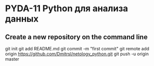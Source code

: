 # PYDA-11 Python для анализа данных


## Create a new repository on the command line

git init
git add README.md
git commit -m "first commit"
git remote add origin https://github.com/Dmitrsl/netology_python.git
git push -u origin master
